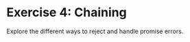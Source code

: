 Exercise 4: Chaining
=======================

Explore the different ways to reject and handle promise errors.